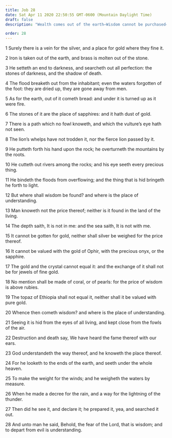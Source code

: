 ```yaml
---
title: Job 28
date: Sat Apr 11 2020 22:50:55 GMT-0600 (Mountain Daylight Time)
draft: false
description: "Wealth comes out of the earth—Wisdom cannot be purchased—The fear of the Lord is wisdom, and to depart from evil is understanding."

order: 28
---
```

    
1 Surely there is a vein for the silver, and a place for gold where they fine it.

2 Iron is taken out of the earth, and brass is molten out of the stone.

3 He setteth an end to darkness, and searcheth out all perfection: the stones of darkness, and the shadow of death.

4 The flood breaketh out from the inhabitant; even the waters forgotten of the foot: they are dried up, they are gone away from men.

5 As for the earth, out of it cometh bread: and under it is turned up as it were fire.

6 The stones of it are the place of sapphires: and it hath dust of gold.

7 There is a path which no fowl knoweth, and which the vulture’s eye hath not seen.

8 The lion’s whelps have not trodden it, nor the fierce lion passed by it.

9 He putteth forth his hand upon the rock; he overturneth the mountains by the roots.

10 He cutteth out rivers among the rocks; and his eye seeth every precious thing.

11 He bindeth the floods from overflowing; and the thing that is hid bringeth he forth to light.

12 But where shall wisdom be found? and where is the place of understanding.

13 Man knoweth not the price thereof; neither is it found in the land of the living.

14 The depth saith, It is not in me: and the sea saith, It is not with me.

15 It cannot be gotten for gold, neither shall silver be weighed for the price thereof.

16 It cannot be valued with the gold of Ophir, with the precious onyx, or the sapphire.

17 The gold and the crystal cannot equal it: and the exchange of it shall not be for jewels of fine gold.

18 No mention shall be made of coral, or of pearls: for the price of wisdom is above rubies.

19 The topaz of Ethiopia shall not equal it, neither shall it be valued with pure gold.

20 Whence then cometh wisdom? and where is the place of understanding.

21 Seeing it is hid from the eyes of all living, and kept close from the fowls of the air.

22 Destruction and death say, We have heard the fame thereof with our ears.

23 God understandeth the way thereof, and he knoweth the place thereof.

24 For he looketh to the ends of the earth, and seeth under the whole heaven.

25 To make the weight for the winds; and he weigheth the waters by measure.

26 When he made a decree for the rain, and a way for the lightning of the thunder.

27 Then did he see it, and declare it; he prepared it, yea, and searched it out.

28 And unto man he said, Behold, the fear of the Lord, that is wisdom; and to depart from evil is understanding.

